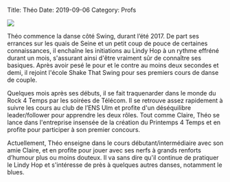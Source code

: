 Title: Théo 
Date: 2019-09-06
Category: Profs 

![](/images/theo.jpg)

Théo commence la danse côté Swing, durant l’été 2017. De part ses errances sur les quais de Seine et un petit coup de pouce de certaines connaissances, il enchaîne les initiations au Lindy Hop à un rythme effréné durant un mois, s'assurant ainsi d'être vraiment sûr de connaître ses basiques. Après avoir pesé le pour et le contre au moins deux secondes et demi, il rejoint l'école Shake That Swing pour ses premiers cours de danse de couple.

Quelques mois après ses débuts, il se fait traquenarder dans le monde du Rock 4 Temps par les soirées de Télécom. Il se retrouve assez rapidement à suivre les cours au club de l’ENS Ulm et profite d'un déséquilibre leader/follower pour apprendre les deux rôles. Tout comme Claire, Théo se lance dans l'entreprise insensée de la création du Printemps 4 Temps et en profite pour participer à son premier concours. 

Actuellement, Théo enseigne dans le cours débutant/intermédiaire avec son amie Claire, et en profite pour jouer avec ses nerfs à grands renforts d’humour plus ou moins douteux. Il va sans dire qu'il continue de pratiquer le Lindy Hop et s'intéresse de près à quelques autres danses, notamment le blues.
